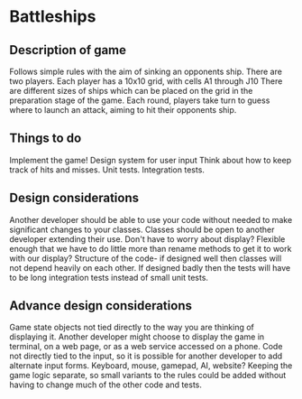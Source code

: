 # Battleships

## Description of game

Follows simple rules with the aim of sinking an opponents ship.
There are two players.
Each player has a 10x10 grid, with cells A1 through J10
There are different sizes of ships which can be placed on the grid in the preparation stage of the game.
Each round, players take turn to guess where to launch an attack, aiming to hit their opponents ship.


## Things to do

Implement the game!
Design system for user input
Think about how to keep track of hits and misses.
Unit tests. Integration tests.


## Design considerations

Another developer should be able to use your code without needed to make significant changes to your classes. Classes should be open to another developer extending their use.
Don't have to worry about display? Flexible enough that we have to do little more than rename methods to get it to work with our display?
Structure of the code- if designed well then classes will not depend heavily on each other. If designed badly then the tests will have to be long integration tests instead of small unit tests.


## Advance design considerations

Game state objects not tied directly to the way you are thinking of displaying it. Another developer might choose to display the game in terminal, on a web page, or as a web service accessed on a phone.
Code not directly tied to the input, so it is possible for another developer to add alternate input forms. Keyboard, mouse, gamepad, AI, website?
Keeping the game logic separate, so small variants to the rules could be added without having to change much of the other code and tests.
